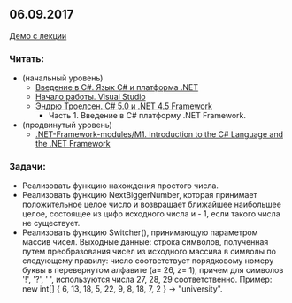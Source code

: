 ## 06.09.2017

[Демо с лекции](https://github.com/EPM-RD-NETLAB/.NET-Framework-modules/tree/master/M1.%20Introduction%20to%20the%20C%23%20Language%20and%20the%20.NET%20Framework/Samples/VS)

### Читать:  
- (начальный уровень)
  - [Введение в C#. Язык C# и платформа .NET](https://metanit.com/sharp/tutorial/1.1.php)
  - [Начало работы. Visual Studio](https://metanit.com/sharp/tutorial/1.2.php)
  - [Эндрю Троелсен. C# 5.0 и .NET 4.5 Framework](https://github.com/AnzhelikaKravchuk/2017-2018.MMF.BSU/tree/master/3%20course/Books)  
     + Часть 1. Введение в C# платформу .NET Framework.
- (продвинутый уровень)
  - [.NET-Framework-modules/M1. Introduction to the C# Language and the .NET Framework](https://github.com/EPM-RD-NETLAB/.NET-Framework-modules/tree/master/M1.%20Introduction%20to%20the%20C%23%20Language%20and%20the%20.NET%20Framework)

### Задачи: 
- Реализовать функцию нахождения простого числа.
- Реализовать функцию NextBiggerNumber, которая принимает положительное целое число и возвращает ближайшее наибольшее целое, состоящее из цифр исходного числа и - 1, если такого числа не существует.
- Реализовать функцию Switcher(), принимающую параметром массив чисел. Выходные данные: строка символов, полученная путем преобразования чисел из исходного массива в символы по следующему правилу: число соответствует порядковому номеру буквы в перевернутом алфавите (a= 26, z= 1), причем для символов '!', '?', ' ', используются числа 27, 28, 29 соответственно. Пример: new int[] { 6, 13, 18, 5, 22, 9, 8, 18, 7, 2 } -> "university".
